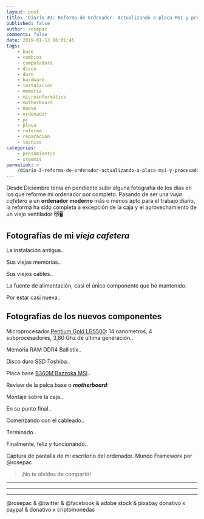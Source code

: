 ```yaml
---
layout: post
title: 'Diario #3: Reforma de Ordenador. Actualizando a placa MSI y procesador actual con vistas de futuro'
published: false
author: rosepac
comments: false
date: 2019-01-13 06:01:45
tags:
    - base
    - cambios
    - computadora
    - disco
    - duro
    - hardware
    - instalación
    - memoria
    - microinformático
    - motherboard
    - nuevo
    - ordenador
    - pc
    - placa
    - reforma
    - reparación
    - técnico
categories:
    - pensamientos
    - steemit
permalink: >
    /diario-3-reforma-de-ordenador-actualizando-a-placa-msi-y-procesador-actual-con-vistas-de-futuro
---
```

Desde Diciembre tenía en pendiente subir alguna fotografía de los días en los que reforme mi ordenador por completo. Pasando de ser una _vieja cafetera_ a un **ordenador moderno** más o menos apto para el trabajo diario, la reforma ha sido completa a excepción de la caja y el aprovechamiento de un viejo ventilador &#x1f63b;&#x1f5a5;

## Fotografías de mi _vieja cafetera_

La instalación antigua..
  



  



  
Sus viejas memorias..
  



  



  
Sus viejos cables..
  



  



  
La fuente de alimentación, casi el único componente que he mantenido.
  
Por estar casi nueva..
  



  



  


## Fotografías de los nuevos componentes

Microprocesador [Pentium Gold LG5500][1]: 14 nanometros, 4 subprocesadores, 3,80 Ghz de última generación..
  



  



  
Memoria RAM DDR4 Ballistix..
  



  



  
Disco duro SSD Toshiba..
  



  



  
Placa base [B360M Bazzoka MSI][2]..
  



  



  



  



  



  



  



  



  

  
Review de la palca base o **_motherboard_**:
  

  

  
Montaje sobre la caja..
  



  



  
En su punto final..
  



  



  
Comenzando con el cableado..
  



  



  
Terminado..
  



  



  

  
Finalmente, feliz y funcionando..

Captura de pantalla de mi escritorio del ordenador. Mundo Framework por @rosepac

> ¡No te olvides de compartir! 

* * *


   


* * *


   


* * *


  



  



  @rosepac & @twitter & @facebook & adobe stock & pixabay donativo x paypal & donativo x criptomonedas


 [1]: https://ark.intel.com/es/products/129946/Intel-Pentium-Gold-G5500-Processor-4M-Cache-3-80-GHz-
 [2]: https://www.msi.com/Motherboard/B360M-BAZOOKA